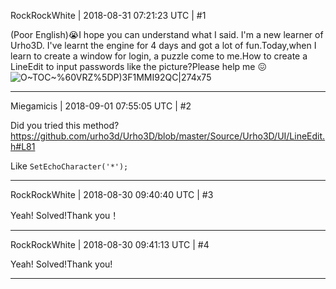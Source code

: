 RockRockWhite | 2018-08-31 07:21:23 UTC | #1

(Poor English):sob:I hope you can understand what I said.
I'm a new learner of Urho3D. I've learnt the engine for 4 days and got a lot of fun.Today,when I learn to create a window for login, a puzzle come to me.How to create a LineEdit to input passwords like the picture?Please help me :confounded:
![O~TOC~%60VRZ%5DP)3F1MMI92QC|274x75](upload://jY366Q8ikSSvDzBYEHHlfalqLli.png)

-------------------------

Miegamicis | 2018-09-01 07:55:05 UTC | #2

Did you tried this method?
https://github.com/urho3d/Urho3D/blob/master/Source/Urho3D/UI/LineEdit.h#L81

Like `SetEchoCharacter('*');`

-------------------------

RockRockWhite | 2018-08-30 09:40:40 UTC | #3

Yeah! Solved!Thank you！

-------------------------

RockRockWhite | 2018-08-30 09:41:13 UTC | #4

Yeah! Solved!Thank you!

-------------------------

